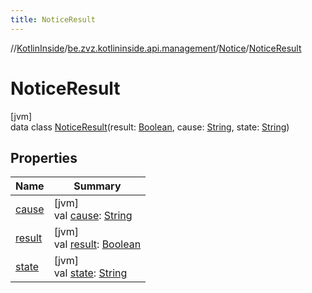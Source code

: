 ```yaml
---
title: NoticeResult
---
```

//[KotlinInside](../../../../index.html)/[be.zvz.kotlininside.api.management](../../index.html)/[Notice](../index.html)/[NoticeResult](index.html)



# NoticeResult



[jvm]\
data class [NoticeResult](index.html)(result: [Boolean](https://kotlinlang.org/api/latest/jvm/stdlib/kotlin/-boolean/index.html), cause: [String](https://kotlinlang.org/api/latest/jvm/stdlib/kotlin/-string/index.html), state: [String](https://kotlinlang.org/api/latest/jvm/stdlib/kotlin/-string/index.html))



## Properties


| Name | Summary |
|---|---|
| [cause](cause.html) | [jvm]<br>val [cause](cause.html): [String](https://kotlinlang.org/api/latest/jvm/stdlib/kotlin/-string/index.html) |
| [result](result.html) | [jvm]<br>val [result](result.html): [Boolean](https://kotlinlang.org/api/latest/jvm/stdlib/kotlin/-boolean/index.html) |
| [state](state.html) | [jvm]<br>val [state](state.html): [String](https://kotlinlang.org/api/latest/jvm/stdlib/kotlin/-string/index.html) |

